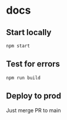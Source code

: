# docs

## Start locally
`npm start`

## Test for errors
`npm run build`

## Deploy to prod
Just merge PR to main